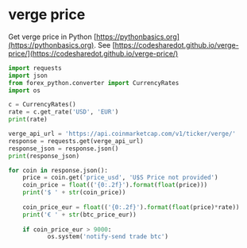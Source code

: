 # verge price

Get verge price in Python [https://pythonbasics.org](https://pythonbasics.org).
See [https://codesharedot.github.io/verge-price/](https://codesharedot.github.io/verge-price/)

```python
import requests
import json
from forex_python.converter import CurrencyRates
import os

c = CurrencyRates()
rate = c.get_rate('USD', 'EUR') 
print(rate)

verge_api_url = 'https://api.coinmarketcap.com/v1/ticker/verge/'
response = requests.get(verge_api_url)
response_json = response.json()
print(response_json)

for coin in response.json():
    price = coin.get('price_usd', 'U$S Price not provided')
    coin_price = float(('{0:.2f}').format(float(price)))
    print('$ ' + str(coin_price))
    
    coin_price_eur = float(('{0:.2f}').format(float(price)*rate))   
    print('€ ' + str(btc_price_eur))
    
    if coin_price_eur > 9000:
           os.system('notify-send trade btc')
           
```
